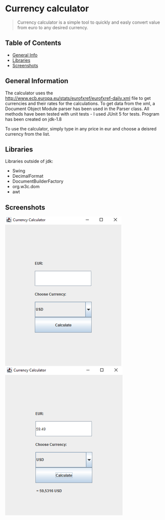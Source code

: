 # Currency calculator
> Currency calculator is a simple tool to quickly and easly convert value from euro to any desired currency. 


## Table of Contents
* [General Info](#general-information)
* [Libraries](#libraries)
* [Screenshots](#screenshots)


## General Information

The calculator uses the http://www.ecb.europa.eu/stats/eurofxref/eurofxref-daily.xml file to get currencies and their rates for the calculations.
To get data from the xml, a Document Object Module parser has been used in the Parser class.
All methods have been tested with unit tests - I used JUnit 5 for tests.
Program has been created on jdk-1.8

To use the calculator, simply type in any price in eur and choose a deisred currency from the list. 



## Libraries
Libraries outside of jdk:
- Swing 
- DecimalFormat
- DocumentBuilderFactory
- org.w3c.dom 
- awt


## Screenshots
![Calculator_screen](screenshot1.png)
![Calculator_USD](screenshot2.png)

